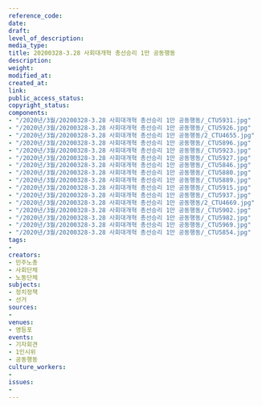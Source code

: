 ```yaml
---
reference_code: 
date: 
draft: 
level_of_description: 
media_type: 
title: 20200328-3.28 사회대개혁 총선승리 1만 공동행동
description: 
weight: 
modified_at: 
created_at: 
link: 
public_access_status: 
copyright_status: 
components:
- "/2020년/3월/20200328-3.28 사회대개혁 총선승리 1만 공동행동/_CTU5931.jpg"
- "/2020년/3월/20200328-3.28 사회대개혁 총선승리 1만 공동행동/_CTU5926.jpg"
- "/2020년/3월/20200328-3.28 사회대개혁 총선승리 1만 공동행동/2_CTU4655.jpg"
- "/2020년/3월/20200328-3.28 사회대개혁 총선승리 1만 공동행동/_CTU5896.jpg"
- "/2020년/3월/20200328-3.28 사회대개혁 총선승리 1만 공동행동/_CTU5923.jpg"
- "/2020년/3월/20200328-3.28 사회대개혁 총선승리 1만 공동행동/_CTU5927.jpg"
- "/2020년/3월/20200328-3.28 사회대개혁 총선승리 1만 공동행동/_CTU5846.jpg"
- "/2020년/3월/20200328-3.28 사회대개혁 총선승리 1만 공동행동/_CTU5880.jpg"
- "/2020년/3월/20200328-3.28 사회대개혁 총선승리 1만 공동행동/_CTU5889.jpg"
- "/2020년/3월/20200328-3.28 사회대개혁 총선승리 1만 공동행동/_CTU5915.jpg"
- "/2020년/3월/20200328-3.28 사회대개혁 총선승리 1만 공동행동/_CTU5937.jpg"
- "/2020년/3월/20200328-3.28 사회대개혁 총선승리 1만 공동행동/2_CTU4669.jpg"
- "/2020년/3월/20200328-3.28 사회대개혁 총선승리 1만 공동행동/_CTU5902.jpg"
- "/2020년/3월/20200328-3.28 사회대개혁 총선승리 1만 공동행동/_CTU5982.jpg"
- "/2020년/3월/20200328-3.28 사회대개혁 총선승리 1만 공동행동/_CTU5969.jpg"
- "/2020년/3월/20200328-3.28 사회대개혁 총선승리 1만 공동행동/_CTU5854.jpg"
tags:
- 
creators:
- 민주노총
- 사회단체
- 노동단체
subjects:
- 정치정책
- 선거
sources:
- 
venues:
- 영등포
events:
- 기자회견
- 1인시위
- 공동행동
culture_workers:
- 
issues:
- 
---
```

